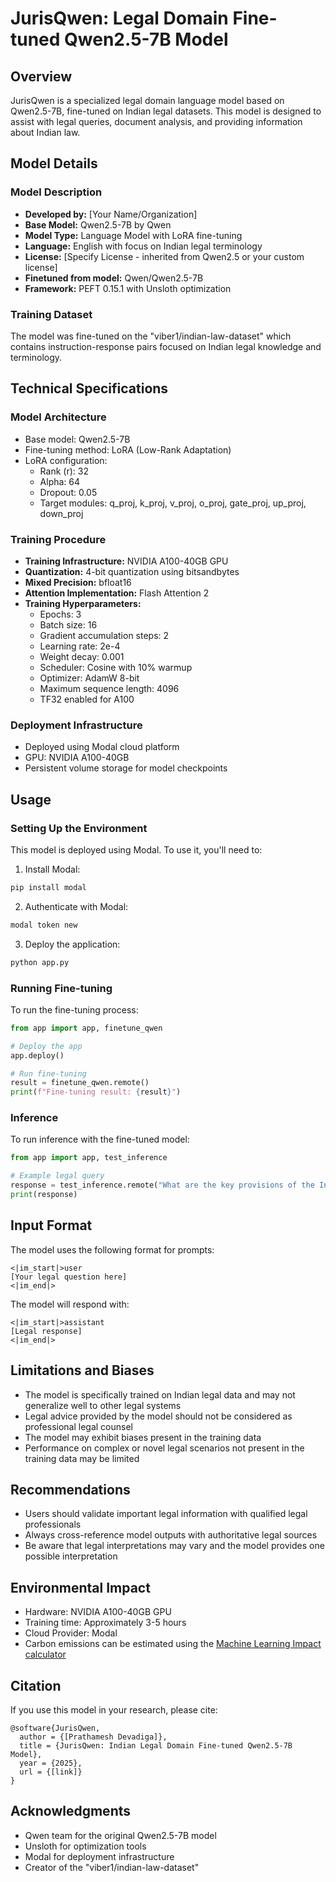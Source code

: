 # JurisQwen: Legal Domain Fine-tuned Qwen2.5-7B Model

## Overview
JurisQwen is a specialized legal domain language model based on Qwen2.5-7B, fine-tuned on Indian legal datasets. This model is designed to assist with legal queries, document analysis, and providing information about Indian law.

## Model Details

### Model Description
- **Developed by:** [Your Name/Organization]
- **Base Model:** Qwen2.5-7B by Qwen
- **Model Type:** Language Model with LoRA fine-tuning
- **Language:** English with focus on Indian legal terminology
- **License:** [Specify License - inherited from Qwen2.5 or your custom license]
- **Finetuned from model:** Qwen/Qwen2.5-7B
- **Framework:** PEFT 0.15.1 with Unsloth optimization

### Training Dataset
The model was fine-tuned on the "viber1/indian-law-dataset" which contains instruction-response pairs focused on Indian legal knowledge and terminology.

## Technical Specifications

### Model Architecture
- Base model: Qwen2.5-7B
- Fine-tuning method: LoRA (Low-Rank Adaptation)
- LoRA configuration:
  - Rank (r): 32
  - Alpha: 64
  - Dropout: 0.05
  - Target modules: q_proj, k_proj, v_proj, o_proj, gate_proj, up_proj, down_proj

### Training Procedure
- **Training Infrastructure:** NVIDIA A100-40GB GPU
- **Quantization:** 4-bit quantization using bitsandbytes
- **Mixed Precision:** bfloat16
- **Attention Implementation:** Flash Attention 2
- **Training Hyperparameters:**
  - Epochs: 3
  - Batch size: 16
  - Gradient accumulation steps: 2
  - Learning rate: 2e-4
  - Weight decay: 0.001
  - Scheduler: Cosine with 10% warmup
  - Optimizer: AdamW 8-bit
  - Maximum sequence length: 4096
  - TF32 enabled for A100

### Deployment Infrastructure
- Deployed using Modal cloud platform
- GPU: NVIDIA A100-40GB
- Persistent volume storage for model checkpoints

## Usage

### Setting Up the Environment
This model is deployed using Modal. To use it, you'll need to:

1. Install Modal:
```bash
pip install modal
```

2. Authenticate with Modal:
```bash
modal token new
```

3. Deploy the application:
```bash
python app.py
```

### Running Fine-tuning
To run the fine-tuning process:

```python
from app import app, finetune_qwen

# Deploy the app
app.deploy()

# Run fine-tuning
result = finetune_qwen.remote()
print(f"Fine-tuning result: {result}")
```

### Inference
To run inference with the fine-tuned model:

```python
from app import app, test_inference

# Example legal query
response = test_inference.remote("What are the key provisions of the Indian Contract Act?")
print(response)
```

## Input Format
The model uses the following format for prompts:
```
<|im_start|>user
[Your legal question here]
<|im_end|>
```

The model will respond with:
```
<|im_start|>assistant
[Legal response]
<|im_end|>
```

## Limitations and Biases
- The model is specifically trained on Indian legal data and may not generalize well to other legal systems
- Legal advice provided by the model should not be considered as professional legal counsel
- The model may exhibit biases present in the training data
- Performance on complex or novel legal scenarios not present in the training data may be limited

## Recommendations
- Users should validate important legal information with qualified legal professionals
- Always cross-reference model outputs with authoritative legal sources
- Be aware that legal interpretations may vary and the model provides one possible interpretation

## Environmental Impact
- Hardware: NVIDIA A100-40GB GPU
- Training time: Approximately 3-5 hours
- Cloud Provider: Modal
- Carbon emissions can be estimated using the [Machine Learning Impact calculator](https://mlco2.github.io/impact#compute)

## Citation
If you use this model in your research, please cite:

```
@software{JurisQwen,
  author = {[Prathamesh Devadiga]},
  title = {JurisQwen: Indian Legal Domain Fine-tuned Qwen2.5-7B Model},
  year = {2025},
  url = {[link]}
}
```

## Acknowledgments
- Qwen team for the original Qwen2.5-7B model
- Unsloth for optimization tools
- Modal for deployment infrastructure
- Creator of the "viber1/indian-law-dataset"